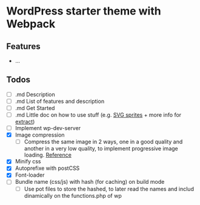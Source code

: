 # WordPress starter theme with Webpack

## Features
* ...

## Todos
- [ ] .md Description
- [ ] .md List of features and description
- [ ] .md Get Started
- [ ] .md Little doc on how to use stuff (e.g. [SVG sprites](https://css-tricks.com/svg-sprites-use-better-icon-fonts/) + more info for [extract](https://www.npmjs.com/package/svg-sprite-loader#extract-configuration))
- [ ] Implement wp-dev-server
- [x] Image compression
	-	[ ] Compress the same image in 2 ways, one in a good quality and another in a very low quality, to implement progressive image loading. [Reference](https://jmperezperez.com/medium-image-progressive-loading-placeholder/)
- [x] Minify css
- [x] Autoprefixe with postCSS
- [x] Font-loader
- [ ] Bundle name (css/js) with hash (for caching) on build mode
	- [ ] Use pot files to store the hashed, to later read the names and includ dinamically on the functions.php of wp
